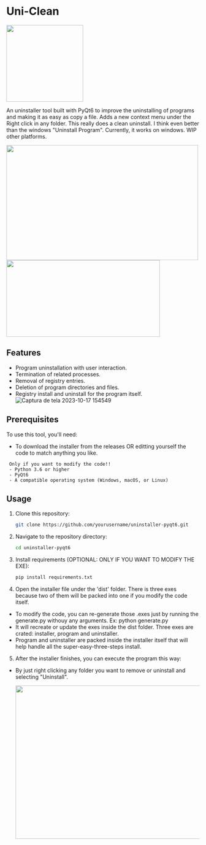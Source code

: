 # Uni-Clean
<img src="https://github.com/pedrohusky/clean-uninstaller/assets/59580251/62787b56-8704-4a6e-a466-3a4e1145e05b" width="200" height="200">

An uninstaller tool built with PyQt6 to improve the uninstalling of programs and making it as easy as copy a file.
Adds a new context menu under the Right click in any folder.
This really does a clean uninstall. I think even better than the windows "Uninstall Program". Currently, it works on windows. WIP other platforms.


<img src="https://github.com/pedrohusky/clean-uninstaller/assets/59580251/7cad706d-6711-4735-84df-40a3d44726df" width="500" height="300">
<img src="https://github.com/pedrohusky/clean-uninstaller/assets/59580251/5042adad-f717-44d6-b41f-256118130bd9" width="400" height="200">

## Features

- Program uninstallation with user interaction.
- Termination of related processes.
- Removal of registry entries.
- Deletion of program directories and files.
- Registry install and uninstall for the program itself.
![Captura de tela 2023-10-17 154549](https://github.com/pedrohusky/clean-uninstaller/assets/59580251/8742ef83-e6dc-4670-84f8-38333e71e179)


## Prerequisites

To use this tool, you'll need:
- To download the installer from the releases OR editting yourself the code to match anything you like.
 ```
  Only if you want to modify the code!!
  - Python 3.6 or higher
  - PyQt6
  - A compatible operating system (Windows, macOS, or Linux)
 ```

## Usage

1. Clone this repository:

   ```bash
   git clone https://github.com/yourusername/uninstaller-pyqt6.git

2. Navigate to the repository directory:
   
   ```bash
   cd uninstaller-pyqt6

3. Install requirements (OPTIONAL: ONLY IF YOU WANT TO MODIFY THE EXE):

   ```bash
   pip install requirements.txt
   
4. Open the installer file under the 'dist' folder. There is three exes because two of them will be packed into one if you modify the code itself.
 - To modify the code, you can re-generate those .exes just by running the generate.py withouy any arguments. Ex: python generate.py
 - It will recreate or update the exes inside the dist folder. Three exes are crated: installer, program and uninstaller.
 - Program and uninstaller are packed inside the installer itself that will help handle all the super-easy-three-steps install.

5. After the installer finishes, you can execute the program this way:
 - By just right clicking any folder you want to remove or uninstall and selecting "Uninstall".

   <img src="https://github.com/pedrohusky/clean-uninstaller/assets/59580251/5042adad-f717-44d6-b41f-256118130bd9" width="800" height="400">
